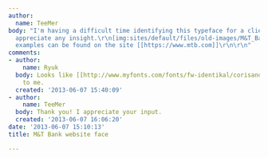 ```yaml
---
author:
  name: TeeMer
body: "I'm having a difficult time identifying this typeface for a client, and would
  appreciate any insight.\r\n[img:sites/default/files/old-images/M&T_Bank_4870.jpg]\r\n\r\nMore
  examples can be found on the site [[https://www.mtb.com]]\r\n\r\n"
comments:
- author:
    name: Ryuk
  body: Looks like [[http://www.myfonts.com/fonts/fw-identikal/corisande|Corisande]]
    to me.
  created: '2013-06-07 15:40:09'
- author:
    name: TeeMer
  body: Thank you! I appreciate your input.
  created: '2013-06-07 16:06:20'
date: '2013-06-07 15:10:13'
title: M&T Bank website face

---
```

